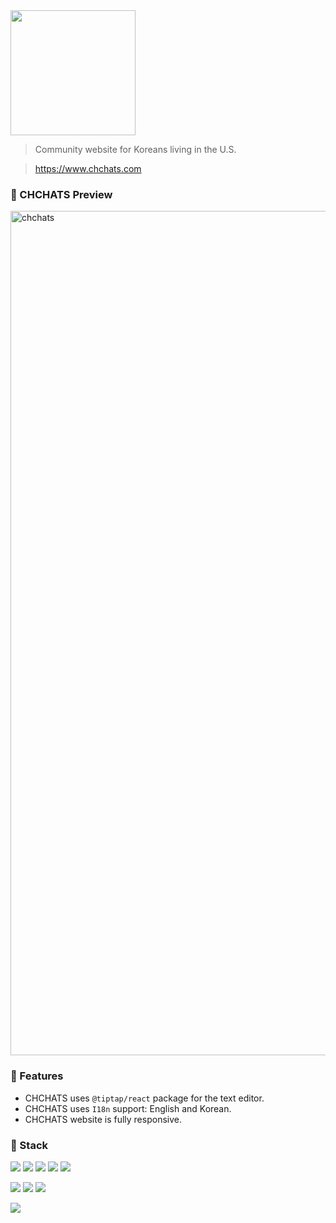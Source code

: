 <img width="200" src="https://github.com/tiatiahwang/onlyForImgUrl/assets/90431155/2a0822fa-a392-42d2-9977-ab02a79156c4" />

> Community website for Koreans living in the U.S.

> https://www.chchats.com

### 💚 CHCHATS Preview
<img width="1351" alt="chchats" src="https://github.com/tiatiahwang/onlyForImgUrl/assets/90431155/16b152f5-562c-472b-b66c-b251a2ee3b8e">

### 💚 Features
* CHCHATS uses `@tiptap/react` package for the text editor.
* CHCHATS uses `I18n` support: English and Korean.
* CHCHATS website is fully responsive. 

### 💚 Stack
<img src="https://img.shields.io/badge/next%20js-000000?style=for-the-badge&logo=nextdotjs&logoColor=white"/> <img src="https://img.shields.io/badge/React-20232A?style=for-the-badge&logo=react&logoColor=61DAFB"/> <img src="https://img.shields.io/badge/Framer-black?style=for-the-badge&logo=framer&logoColor=blue"/> <img src="https://img.shields.io/badge/Tailwind_CSS-38B2AC?style=for-the-badge&logo=tailwind-css&logoColor=white"/> <img src="https://img.shields.io/badge/TypeScript-007ACC?style=for-the-badge&logo=typescript&logoColor=white"/>

<img src="https://img.shields.io/badge/Prisma-3982CE?style=for-the-badge&logo=Prisma&logoColor=white"/>  <img src="https://img.shields.io/badge/planetscale-%23000000.svg?style=for-the-badge&logo=planetscale&logoColor=white)"/> <img src="https://img.shields.io/badge/Cloudflare-F38020?style=for-the-badge&logo=Cloudflare&logoColor=white"/>

<img src="https://img.shields.io/badge/Vercel-000000?style=for-the-badge&logo=vercel&logoColor=white"/> 


